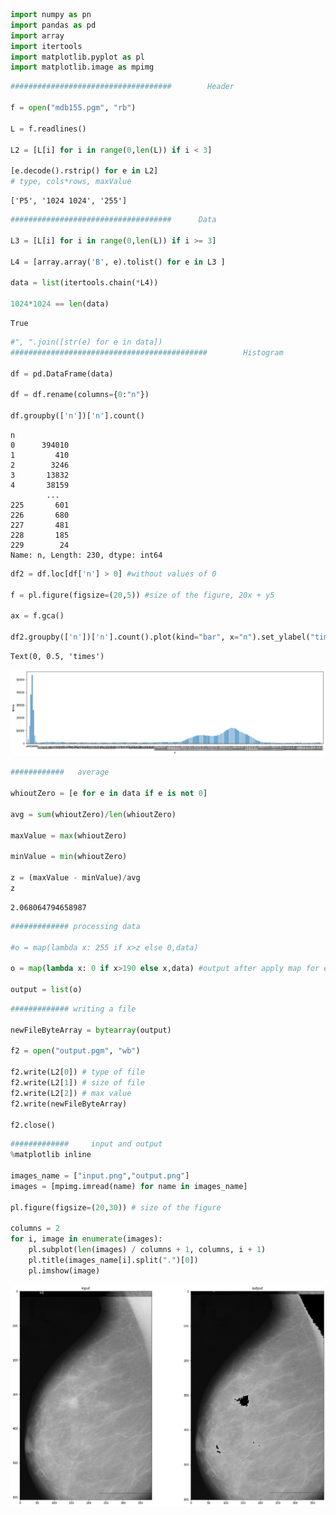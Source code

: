 

```python
import numpy as pn
import pandas as pd
import array
import itertools
import matplotlib.pyplot as pl
import matplotlib.image as mpimg
```


```python
####################################        Header   

f = open("mdb155.pgm", "rb")

L = f.readlines()

L2 = [L[i] for i in range(0,len(L)) if i < 3]

[e.decode().rstrip() for e in L2]
# type, cols*rows, maxValue
```




    ['P5', '1024 1024', '255']




```python
####################################      Data  

L3 = [L[i] for i in range(0,len(L)) if i >= 3]

L4 = [array.array('B', e).tolist() for e in L3 ]

data = list(itertools.chain(*L4))

1024*1024 == len(data)
```




    True




```python
#", ".join([str(e) for e in data])
############################################        Histogram  

df = pd.DataFrame(data)

df = df.rename(columns={0:"n"})

df.groupby(['n'])['n'].count()
```




    n
    0      394010
    1         410
    2        3246
    3       13832
    4       38159
            ...  
    225       601
    226       680
    227       481
    228       185
    229        24
    Name: n, Length: 230, dtype: int64




```python
df2 = df.loc[df['n'] > 0] #without values of 0

f = pl.figure(figsize=(20,5)) #size of the figure, 20x + y5

ax = f.gca() 

df2.groupby(['n'])['n'].count().plot(kind="bar", x="n").set_ylabel("times") # Histo Grama
```




    Text(0, 0.5, 'times')




![png](output_4_1.png)



```python
############   average  

whioutZero = [e for e in data if e is not 0]

avg = sum(whioutZero)/len(whioutZero)

maxValue = max(whioutZero) 

minValue = min(whioutZero) 

z = (maxValue - minValue)/avg
z
```




    2.068064794658987




```python
############# processing data

#o = map(lambda x: 255 if x>z else 0,data)

o = map(lambda x: 0 if x>190 else x,data) #output after apply map for especifict values in this case was manually set

output = list(o)
```


```python
############# writing a file 

newFileByteArray = bytearray(output)

f2 = open("output.pgm", "wb")

f2.write(L2[0]) # type of file
f2.write(L2[1]) # size of file
f2.write(L2[2]) # max value
f2.write(newFileByteArray)

f2.close()

```


```python
#############     input and output      
%matplotlib inline

images_name = ["input.png","output.png"]
images = [mpimg.imread(name) for name in images_name]

pl.figure(figsize=(20,30)) # size of the figure

columns = 2
for i, image in enumerate(images):
    pl.subplot(len(images) / columns + 1, columns, i + 1)
    pl.title(images_name[i].split(".")[0])
    pl.imshow(image)
```


![png](output_8_0.png)



```python

```
